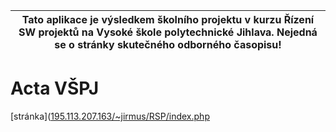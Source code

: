 ﻿| Tato aplikace je výsledkem školního projektu v kurzu Řízení SW projektů na Vysoké škole polytechnické Jihlava. Nejedná se o stránky skutečného odborného časopisu! |
| --- |

# Acta VŠPJ



[stránka]([195.113.207.163/~jirmus/RSP/index.php](http://195.113.207.163/~jirmus/RSP/index.php)
